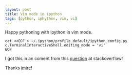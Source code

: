 ```yaml
---
layout: post
title: Vim mode in ipython
tags: [python, iphython, vim, vi]
---
```


Happy pythoning with ipython in vim mode.

```
cat <<EOF > ~/.ipython/profile_default/ipython_config.py
c.TerminalInteractiveShell.editing_mode = 'vi'
EOF
```

I got this in an coment from this [question](http://stackoverflow.com/questions/10394302/how-do-i-use-vi-keys-in-ipython-under-nix) at stackoverflow!

Thanks [imirc](http://stackoverflow.com/users/96213/imiric)!

